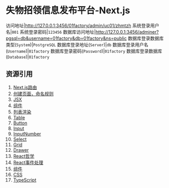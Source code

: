 # 失物招领信息发布平台-Next.js


访问地址|<http://127.0.0.1:3456/01factory/admin/uc01/zhmtzh>
系统登录用户名|`001`
系统登录密码|`123456`
数据库访问地址|<http://127.0.0.1:3456/adminer?pgsql=db&username=01factory&db=01factory&ns=public>
数据库登录数据库类型(`System`)|`PostgreSQL`
数据库登录地址(`Server`)|`db`
数据库登录用户名(`Username`)|`01factory`
数据库登录密码(`Password`)|`01factory`
数据库登录数据库(`Database`)|`01factory`

## 资源引用

1. [Next.js路由](https://nextjs.org/docs/routing/introduction)
1. [创建页面，命名规则](https://dchanxueshe-001.coding.net/p/resources/assignments/issues/5/detail)
1. [JSX](https://react.docschina.org/docs/introducing-jsx.html)
1. [组件](https://m.runoob.com/react/react-components.html)
1. [列表渲染](https://m.runoob.com/react/react-lists-and-keys.html)
1. [Table](https://arco.design/react/components/table)
1. [Button](https://arco.design/react/components/button)
1. [Input](https://arco.design/react/components/input)
1. [InputNumber](https://arco.design/react/components/input-number)
1. [Select](https://arco.design/react/components/select)
1. [Grid](https://arco.design/react/components/grid)
1. [Drawer](https://arco.design/react/components/drawer)
1. [React哲学](https://react.docschina.org/docs/thinking-in-react.html)
1. [React事件处理](https://www.runoob.com/react/react-event-handle.html)
1. [组件](https://m.runoob.com/react/react-components.html)
1. [CSS](https://m.runoob.com/cssref/)
1. [TypeScript](https://m.runoob.com/typescript/)

